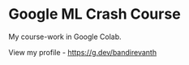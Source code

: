 # Google ML Crash Course
My course-work in Google Colab.

View my profile - https://g.dev/bandirevanth
